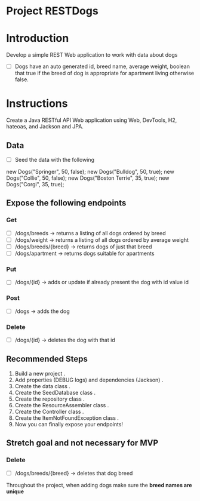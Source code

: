 # Project RESTDogs

# Introduction
Develop a simple REST Web application to work with data about dogs
- [ ] Dogs have an auto generated id, breed name, average weight, boolean that true if the breed of dog is appropriate for apartment living otherwise false.

# Instructions
Create a Java RESTful API Web application using Web, DevTools, H2, hateoas, and Jackson and JPA.  

## Data
- [ ] Seed the data with the following  

new Dogs("Springer", 50, false);
new Dogs("Bulldog", 50, true);
new Dogs("Collie", 50, false);
new Dogs("Boston Terrie", 35, true);
new Dogs("Corgi", 35, true);

## Expose the following endpoints

### Get

- [ ] /dogs/breeds -> returns a listing of all dogs ordered by breed   
- [ ] /dogs/weight -> returns a listing of all dogs ordered by average weight  
- [ ] /dogs/breeds/{breed} -> returns dogs of just that breed  
- [ ] /dogs/apartment -> returns dogs suitable for apartments    

### Put

- [ ] /dogs/{id} -> adds or update if already present the dog with id value id  

### Post  

- [ ] /dogs -> adds the dog

### Delete

- [ ] /dogs/{id} -> deletes the dog with that id

## Recommended Steps
1. Build a new project . 
2. Add properties (DEBUG logs) and dependencies (Jackson) . 
3. Create the data class . 
4. Create the SeedDatabase class . 
5. Create the repository class . 
6. Create the ResourceAssembler class . 
7. Create the Controller class . 
8. Create the ItemNotFoundException class .  
8. Now you can finally expose your endpoints!

## Stretch goal and not necessary for MVP  

### Delete  

- [ ] /dogs/breeds/{breed} -> deletes that dog breed

Throughout the project, when adding dogs make sure the **breed names are unique**
